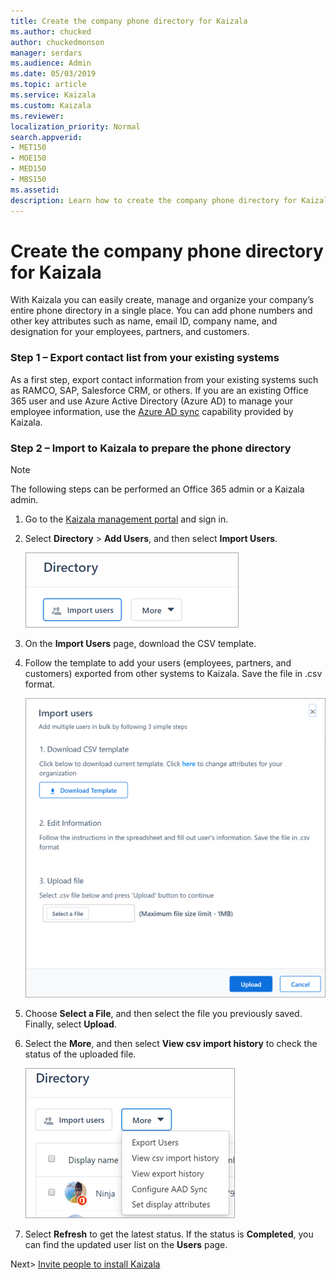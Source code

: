 ```yaml
---
title: Create the company phone directory for Kaizala
ms.author: chucked
author: chuckedmonson
manager: serdars
ms.audience: Admin
ms.date: 05/03/2019
ms.topic: article
ms.service: Kaizala
ms.custom: Kaizala
ms.reviewer: 
localization_priority: Normal
search.appverid:
- MET150
- MOE150
- MED150
- MBS150
ms.assetid: 
description: Learn how to create the company phone directory for Kaizala.
---
```


# Create the company phone directory for Kaizala

With Kaizala you can easily create, manage and organize your company’s entire phone directory in a single place. You can add phone numbers and other key attributes such as name, email ID, company name, and designation for your employees, partners, and customers.


### Step 1 – Export contact list from your existing systems

As a first step, export contact information from your existing systems such as RAMCO, SAP, Salesforce CRM, or others. If you are an existing Office 365 user and use Azure Active Directory (Azure AD) to manage your employee information, use the [Azure AD sync](aad-sync-with-tul.md) capability provided by Kaizala.

### Step 2 – Import to Kaizala to prepare the phone directory

> [!NOTE]
> The following steps can be performed an Office 365 admin or a Kaizala admin.

1. Go to the [Kaizala management portal](https://manage.kaiza.la) and sign in.
2. Select **Directory** > **Add Users**, and then select **Import Users**.

   ![Screenshot of Import Users window](media/directory-import-users.png)

3. On the **Import Users** page, download the CSV template.
4. Follow the template to add your users (employees, partners, and customers) exported from other systems to Kaizala. Save the file in .csv format.

   ![Screenshot of Import Multiple Users window](media/import-multiple-users.png)

5. Choose **Select a File**, and then select the file you previously saved. Finally, select **Upload**.
6. Select the **More**, and then select **View csv import history** to check the status of the uploaded file.

   ![Screenshot of Directory More options window](media/directory-more.png)
 
7. Select **Refresh** to get the latest status. If the status is **Completed**, you can find the updated user list on the **Users** page.

Next> [Invite people to install Kaizala](invite-people.md)


